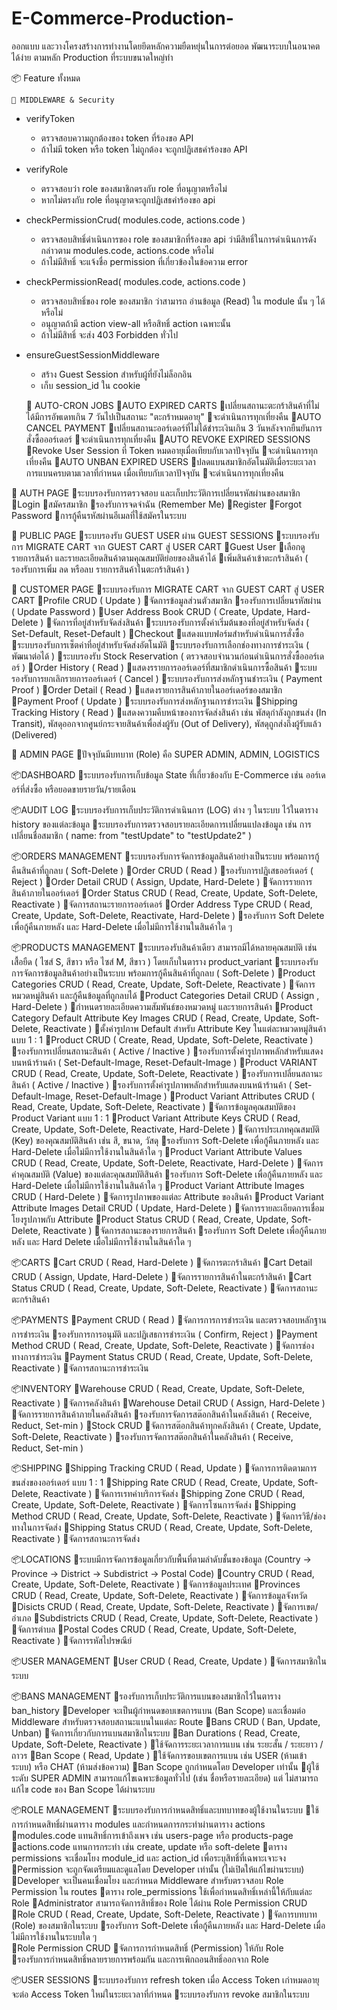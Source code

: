 # E-Commerce-Production-
ออกแบบ และวางโครงสร้างการทำงานโดยยึดหลักความยืดหยุ่นในการต่อยอด พัฒนาระบบในอนาคตได้ง่าย ตามหลัก Production ที่ระบบขนาดใหญ่ทำ

📦 Feature ทั้งหมด

	🏰 MIDDLEWARE & Security
 - verifyToken
   - ตรวจสอบความถูกต้องของ token ที่ร้องขอ API
   - ถ้าไม่มี token หรือ token ไม่ถูกต้อง จะถูกปฏิเสธคำร้องขอ API
 - verifyRole 
   - ตรวจสอบว่า role ของสมาชิกตรงกับ role ที่อนุญาตหรือไม่
   - หากไม่ตรงกับ role ที่อนุญาตจะถูกปฏิเสธคำร้องขอ api
 - checkPermissionCrud( modules.code, actions.code )
   - ตรวจสอบสิทธิ์ดำเนินการของ  role ของสมาชิกที่ร้องขอ api ว่ามีสิทธิ์ในการดำเนินการดังกล่าวตาม modules.code, actions.code หรือไม่
   - ถ้าไม่มีสิทธิ์ จะแจ้งชื่อ permission ที่เกี่ยวข้องในข้อความ error
 - checkPermissionRead( modules.code, actions.code )
   - ตรวจสอบสิทธิ์ของ role ของสมาชิก ว่าสามารถ อ่านข้อมูล (Read) ใน module นั้น ๆ ได้หรือไม่
   - อนุญาตถ้ามี action view-all หรือสิทธิ์ action เฉพาะนั้น
   - ถ้าไม่มีสิทธิ์ จะส่ง 403 Forbidden ทั่วไป
 - ensureGuestSessionMiddleware
   - สร้าง Guest Session สำหรับผู้ที่ยังไม่ล็อกอิน
   - เก็บ session_id ใน cookie

	🏰 AUTO-CRON JOBS
🔸AUTO EXPIRED CARTS
  🔹เปลี่ยนสถานะตะกร้าสินค้าที่ไม่ได้มีการอัพเดทเกิน 7 วันไปเป็นสถานะ "ตะกร้าหมดอายุ"
  🔹จะดำเนินการทุกเที่ยงคืน
🔸AUTO CANCEL PAYMENT
  🔹เปลี่ยนสถานะออร์เดอร์ที่ไม่ได้ชำระเงินเกิน 3 วันหลังจากยืนยันการสั่งซื้อออร์เดอร์
  🔹จะดำเนินการทุกเที่ยงคืน
🔸AUTO REVOKE EXPIRED SESSIONS
  🔹Revoke User Session ที่ Token หมดอายุเมื่อเทียบกับเวลาปัจจุบัน
  🔹จะดำเนินการทุกเที่ยงคืน
🔸AUTO UNBAN EXPIRED USERS
  🔹ปลดแบนสมาชิกอัตโนมัติเมื่อระยะเวลาการแบนครบตามเวลาที่กำหนด เมื่อเทียบกับเวลาปัจจุบัน
  🔹จะดำเนินการทุกเที่ยงคืน

🏰 AUTH PAGE
📌ระบบรองรับการตรวจสอบ และเก็บประวัติการเปลี่ยนรหัสผ่านของสมาชิก
🔸Login 
  🔹สมัครสมาชิก
  🔹รองรับการจดจำฉัน (Remember Me)
🔸Register
🔸Forgot Password
  🔹การกู้คืนรหัสผ่านอีเมลที่ใช้สมัครในระบบ

🏰 PUBLIC PAGE
📌ระบบรองรับ GUEST USER ผ่าน GUEST SESSIONS
📌ระบบรองรับการ MIGRATE CART จาก GUEST CART สู่ USER CART
🔸Guest User
  🔹เลือกดูรายการสินค้า และรายละเอียดสินค้าตามคุณสมบัติย่อยของสินค้าได้
  🔹เพิ่มสินค้าเข้าตะกร้าสินค้า ( รองรับการเพิ่ม ลด หรือลบ รายการสินค้าในตะกร้าสินค้า )

🏰 CUSTOMER PAGE
📌ระบบรองรับการ MIGRATE CART จาก GUEST CART สู่ USER CART
🔸Profile CRUD ( Update )
  🔹จัดการข้อมูลส่วนตัวสมาชิก
  🔹รองรับการเปลี่ยนรหัสผ่าน ( Update Password )
🔸User Address Book CRUD ( Create, Update, Hard-Delete )
  🔹จัดการที่อยู่สำหรับจัดส่งสินค้า
  🔹ระบบรองรับการตั้งค่าเริ่มต้นของที่อยู่สำหรับจัดส่ง ( Set-Default, Reset-Default )
🔸Checkout
  🔹แสดงแบบฟอร์มสำหรับดำเนินการสั่งซื้อ
  🔹ระบบรองรับการเซ็ตค่าที่อยู่สำหรับจัดส่งอัตโนมัติ
  🔹ระบบรองรับการเลือกช่องทางการชำระเงิน ( พัฒนาต่อได้ )
  🔹ระบบรองรับ Stock Reservation ( ตรวจสอบจำนวนก่อนดำเนินการสั่งซื้อออร์เดอร์ )
🔸Order History ( Read )
  🔹แสดงรรายการออร์เดอร์ที่สมาชิกดำเนินการซื้อสินค้า
  🔹ระบบรองรับการยกเลิกรายการออร์เดอร์ ( Cancel )
  🔹ระบบรองรับการส่งหลักฐานชำระเงิน ( Payment Proof )
🔸Order Detail ( Read )
  🔹แสดงรายการสินค้าภายในออร์เดอร์ของสมาชิก
🔸Payment Proof ( Update )
  🔹ระบบรองรับการส่งหลักฐานการชำระเงิน
🔸Shipping Tracking History ( Read )
  🔹แสดงความคืบหน้าของการจัดส่งสินค้า เช่น พัสดุกำลังถูกขนส่ง (In Transit), พัสดุออกจากศูนย์กระจายสินค้าเพื่อส่งผู้รับ (Out of Delivery), พัสดุถูกส่งถึงผู้รับแล้ว (Delivered)

🏰 ADMIN PAGE
📌ปัจจุบันมีบทบาท (Role) คือ SUPER ADMIN, ADMIN, LOGISTICS

📦DASHBOARD
📌ระบบรองรับการเก็บข้อมูล State ที่เกี่ยวข้องกับ E-Commerce เช่น ออร์เดอร์ที่ส่งซื้อ หรือยอดขายรายวัน/รายเดือน

📦AUDIT LOG
📌ระบบรองรับการเก็บประวัติการดำเนินการ (LOG) ต่าง ๆ ในระบบ ไว้ในตาราง history ของแต่ละข้อมูล
📌ระบบรองรับการตรวจสอบรายละเอียดการเปลี่ยนแปลงข้อมูล เช่น การเปลี่ยนชื่อสมาชิก ( name: from "testUpdate" to "testUpdate2" )

📦ORDERS MANAGEMENT
📌ระบบรองรับการจัดการข้อมูลสินค้าอย่างเป็นระบบ พร้อมการกู้คืนสินค้าที่ถูกลบ ( Soft-Delete )
🔸Order CRUD ( Read )
  🔹รองรับการปฏิเสธออร์เดอร์ ( Reject )
🔸Order Detail CRUD ( Assign, Update, Hard-Delete )
  🔹จัดการรายการสินค้าภายในออร์เดอร์
🔸Order Status CRUD ( Read, Create, Update, Soft-Delete, Reactivate )
  🔹จัดการสถานะรายการออร์เดอร์
🔸Order Address Type CRUD ( Read, Create, Update, Soft-Delete, Reactivate, Hard-Delete )
  🔹รองรับการ Soft Delete เพื่อกู้คืนภายหลัง และ Hard-Delete เมื่อไม่มีการใช้งานในสินค้าใด ๆ

📦PRODUCTS MANAGEMENT
📌ระบบรองรับสินค้าเดียว สามารถมีได้หลายคุณสมบัติ เช่น เสื้อยืด ( ไซส์ S, สีขาว หรือ ไซส์ M, สีขาว ) โดยเก็บในตาราง product_variant
📌ระบบรองรับการจัดการข้อมูลสินค้าอย่างเป็นระบบ พร้อมการกู้คืนสินค้าที่ถูกลบ ( Soft-Delete )
🔸Product Categories CRUD ( Read, Create, Update, Soft-Delete, Reactivate )
  🔹จัดการหมวดหมู่สินค้า และกู้คืนข้อมูลที่ถูกลบได้
🔸Product Categories Detail CRUD ( Assign , Hard-Delete )
  🔹กำหนดรายละเอียดความสัมพันธ์ของหมวดหมู่ และรายการสินค้า
🔸Product Category Default Attribute Key Images CRUD ( Read, Create, Update, Soft-Delete, Reactivate )
  🔹ตั้งค่ารูปภาพ Default สำหรับ Attribute Key ในแต่ละหมวดหมู่สินค้า แบบ 1 : 1
🔸Product CRUD ( Create, Read, Update, Soft-Delete, Reactivate )
  🔹รองรับการเปลี่ยนสถานะสินค้า ( Active / Inactive )
  🔹รองรับการตั้งค่ารูปภาพหลักสำหรับแสดงบนหน้าร้านค้า ( Set-Default-Image, Reset-Default-Image )
🔸Product VARIANT CRUD ( Read, Create, Update, Soft-Delete, Reactivate )
  🔹รองรับการเปลี่ยนสถานะสินค้า ( Active / Inactive )
  🔹รองรับการตั้งค่ารูปภาพหลักสำหรับแสดงบนหน้าร้านค้า ( Set-Default-Image, Reset-Default-Image )
🔸Product Variant Attributes CRUD ( Read, Create, Update, Soft-Delete, Reactivate )
  🔹จัดการข้อมูลคุณสมบัติของ Product Variant แบบ 1 : 1
🔸Product Variant Attribute Keys CRUD ( Read, Create, Update, Soft-Delete, Reactivate, Hard-Delete )
  🔹จัดการประเภทคุณสมบัติ (Key) ของคุณสมบัติสินค้า เช่น สี, ขนาด, วัสดุ
  🔹รองรับการ Soft-Delete เพื่อกู้คืนภายหลัง และ Hard-Delete เมื่อไม่มีการใช้งานในสินค้าใด ๆ
🔸Product Variant Attribute Values CRUD ( Read, Create, Update, Soft-Delete, Reactivate, Hard-Delete )
  🔹จัดการค่าคุณสมบัติ (Value) ของแต่ละคุณสมบัติสินค้า
  🔹รองรับการ Soft-Delete เพื่อกู้คืนภายหลัง และ Hard-Delete เมื่อไม่มีการใช้งานในสินค้าใด ๆ
🔸Product Variant Attribute Images CRUD ( Hard-Delete )
  🔹จัดการรูปภาพของแต่ละ Attribute ของสินค้า
🔸Product Variant Attribute Images Detail CRUD ( Update, Hard-Delete )
  🔹จัดการรายละเอียดการเชื่อมโยงรูปภาพกับ Attribute
🔸Product Status CRUD ( Read, Create, Update, Soft-Delete, Reactivate )
  🔹จัดการสถานะของรายการสินค้า
  🔹รองรับการ Soft Delete เพื่อกู้คืนภายหลัง และ Hard Delete เมื่อไม่มีการใช้งานในสินค้าใด ๆ

📦CARTS
🔸Cart CRUD ( Read, Hard-Delete )
  🔹จัดการตะกร้าสินค้า
🔸Cart Detail CRUD ( Assign, Update, Hard-Delete )
  🔹จัดการรายการสินค้าในตะกร้าสินค้า
🔸Cart Status CRUD ( Read, Create, Update, Soft-Delete, Reactivate )
  🔹จัดการสถานะตะกร้าสินค้า

📦PAYMENTS
🔸Payment CRUD ( Read )
  🔹จัดการการการชำระเงิน และตรวจสอบหลักฐานการชำระเงิน
  🔹รองรับการการอนุมัติ และปฏิเสธการชำระเงิน ( Confirm, Reject )
🔸Payment Method CRUD ( Read, Create, Update, Soft-Delete, Reactivate )
  🔹จัดการช่องทางการชำระเงิน
🔸Payment Status CRUD ( Read, Create, Update, Soft-Delete, Reactivate )
  🔹จัดการสถานะการชำระเงิน

📦INVENTORY
🔸Warehouse CRUD ( Read, Create, Update, Soft-Delete, Reactivate )
  🔹จัดการคลังสินค้า
🔸Warehouse Detail CRUD ( Assign, Hard-Delete )
  🔹จัดการรายการสินค้าภายในคลังสินค้า
  🔹รองรับการจัดการสต๊อกสินค้าในคลังสินค้า ( Receive, Reduct, Set-min )
🔸Stock CRUD 
  🔹จัดการสต๊อกสินค้าทุกคลังสินค้า ( Create, Update, Soft-Delete, Reactivate )
  🔹รองรับการจัดการสต๊อกสินค้าในคลังสินค้า ( Receive, Reduct, Set-min )

📦SHIPPING
🔸Shipping Tracking CRUD ( Read, Update )
  🔹จัดการการติดตามการขนส่งของออร์เดอร์ แบบ 1 : 1
🔸Shipping Rate CRUD ( Read, Create, Update, Soft-Delete, Reactivate )
  🔹จัดการเรทค่าบริการจัดส่ง
🔸Shipping Zone CRUD ( Read, Create, Update, Soft-Delete, Reactivate )
  🔹จัดการโซนการจัดส่ง
🔸Shipping Method CRUD ( Read, Create, Update, Soft-Delete, Reactivate )
  🔹จัดการวิธี/ช่องทางในการจัดส่ง
🔸Shipping Status CRUD ( Read, Create, Update, Soft-Delete, Reactivate )
  🔹จัดการสถานะการจัดส่ง 

📦LOCATIONS
📌ระบบมีการจัดการข้อมูลเกี่ยวกับพื้นที่ตามลำดับชั้นของข้อมูล (Country → Province → District → Subdistrict → Postal Code)
🔸Country CRUD ( Read, Create, Update, Soft-Delete, Reactivate )
  🔹จัดการข้อมูลประเทศ
🔸Provinces CRUD ( Read, Create, Update, Soft-Delete, Reactivate )
  🔹จัดการข้อมูลจังหวัด
🔸Disicts CRUD ( Read, Create, Update, Soft-Delete, Reactivate )
  🔹จัดการเขต/อำเภอ
🔸Subdistricts CRUD ( Read, Create, Update, Soft-Delete, Reactivate )
  🔹จัดการตำบล
🔸Postal Codes CRUD ( Read, Create, Update, Soft-Delete, Reactivate )
  🔹จัดการรหัสไปรษณีย์

📦USER MANAGEMENT
🔸User CRUD ( Read, Create, Update )
  🔹จัดการสมาชิกในระบบ

📦BANS MANAGEMENT
📌รองรับการเก็บประวัติการแบนของสมาชิกไว้ในตาราง ban_history
📌Developer จะเป็นผู้กำหนดขอบเขตการแบน (Ban Scope) และเชื่อมต่อ Middleware สำหรับตรวจสอบสถานะแบนในแต่ละ Route
🔸Bans CRUD ( Ban, Update, Unban)
  🔹จัดการเกี่ยวกับการแบนสมาชิกในระบบ
🔸Ban Durations ( Read, Create, Update, Soft-Delete, Reactivate )
  🔹ใช้จัดการระยะเวลาการแบน เช่น ระยะสั้น / ระยะยาว / ถาวร
🔸Ban Scope ( Read, Update )
  🔹ใช้จัดการขอบเขตการแบน เช่น USER (ห้ามเข้าระบบ) หรือ CHAT (ห้ามส่งข้อความ)
  🔹Ban Scope ถูกกำหนดโดย Developer เท่านั้น
  🔹ผู้ใช้ระดับ SUPER ADMIN สามารถแก้ไขเฉพาะข้อมูลทั่วไป (เช่น ชื่อหรือรายละเอียด) แต่ ไม่สามารถแก้ไข code ของ Ban Scope ได้ผ่านระบบ

📦ROLE MANAGEMENT
📌ระบบรองรับการกำหนดสิทธิ์และบทบาทของผู้ใช้งานในระบบ
📌ใช้การกำหนดสิทธิ์ผ่านตาราง modules และกำหนดการกระทำผ่านตาราง actions
  🔹modules.code แทนสิทธิ์การเข้าถึงเพจ เช่น users-page หรือ products-page
  🔹actions.code แทนการกระทำ เช่น create, update หรือ soft-delete
📌ตาราง permissions จะเชื่อมโยง module_id และ action_id เพื่อระบุสิทธิ์ที่เฉพาะเจาะจง
  🔹Permission จะถูกจัดเตรียมและดูแลโดย Developer เท่านั้น (ไม่เปิดให้แก้ไขผ่านระบบ)
  🔹Developer จะเป็นคนเชื่อมโยง และกำหนด Middleware สำหรับตรวจสอบ Role Permission ใน routes
📌ตาราง role_permissions ใช้เพื่อกำหนดสิทธิ์เหล่านี้ให้กับแต่ละ Role
  🔹Administrator สามารถจัดการสิทธิ์ของ Role ได้ผ่าน Role Permission CRUD  
🔸Role CRUD ( Read, Create, Update, Soft-Delete, Reactivate )
  🔹จัดการบทบาท (Role) ของสมาชิกในระบบ
  🔹รองรับการ Soft-Delete เพื่อกู้คืนภายหลัง และ Hard-Delete เมื่อไม่มีการใช้งานในระบบใด ๆ  
🔸Role Permission CRUD
  🔹จัดการการกำหนดสิทธิ์ (Permission) ให้กับ Role  
  🔹รองรับการกำหนดสิทธิ์หลายรายการพร้อมกัน และการเพิกถอนสิทธิ์ออกจาก Role

📦USER SESSIONS
📌ระบบรองรับการ refresh token เมื่อ Access Token เก่าหมดอายุจะต่อ Access Token ใหม่ในระยะเวลาที่กำหนด
📌ระบบรองรับการ revoke สมาชิกในระบบ


